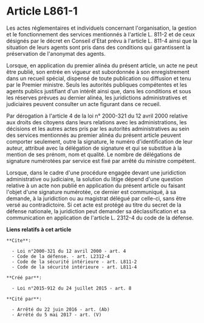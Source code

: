 # Article L861-1

Les actes réglementaires et individuels concernant l'organisation, la gestion et le fonctionnement des services mentionnés à
l'article L. 811-2 et de ceux désignés par le décret en Conseil d'Etat prévu à l'article L. 811-4 ainsi que la situation de
leurs agents sont pris dans des conditions qui garantissent la préservation de l'anonymat des agents. 

Lorsque, en application du premier alinéa du présent article, un acte ne peut être publié, son entrée en vigueur est
subordonnée à son enregistrement dans un recueil spécial, dispensé de toute publication ou diffusion et tenu par le Premier
ministre. Seuls les autorités publiques compétentes et les agents publics justifiant d'un intérêt ainsi que, dans les
conditions et sous les réserves prévues au dernier alinéa, les juridictions administratives et judiciaires peuvent consulter
un acte figurant dans ce recueil. 

Par dérogation à l'article 4 de la loi n° 2000-321 du 12 avril 2000 relative aux droits des citoyens dans leurs relations
avec les administrations, les décisions et les autres actes pris par les autorités administratives au sein des services
mentionnés au premier alinéa du présent article peuvent comporter seulement, outre la signature, le numéro d'identification
de leur auteur, attribué avec la délégation de signature et qui se substitue à la mention de ses prénom, nom et qualité. Le
nombre de délégations de signature numérotées par service est fixé par arrêté du ministre compétent. 

Lorsque, dans le cadre d'une procédure engagée devant une juridiction administrative ou judiciaire, la solution du litige
dépend d'une question relative à un acte non publié en application du présent article ou faisant l'objet d'une signature
numérotée, ce dernier est communiqué, à sa demande, à la juridiction ou au magistrat délégué par celle-ci, sans être versé au
contradictoire. Si cet acte est protégé au titre du secret de la défense nationale, la juridiction peut demander sa
déclassification et sa communication en application de l'article L. 2312-4 du code de la défense.

**Liens relatifs à cet article**

	**Cite**:

	  - Loi n°2000-321 du 12 avril 2000 - art. 4
	  - Code de la défense. - art. L2312-4
	  - Code de la sécurité intérieure - art. L811-2
	  - Code de la sécurité intérieure - art. L811-4

	**Créé par**:

	  - Loi n°2015-912 du 24 juillet 2015 - art. 8

	**Cité par**:

	  - Arrêté du 22 juin 2016 - art. (Ab)
	  - Arrêté du 5 mai 2017 - art. (V)
